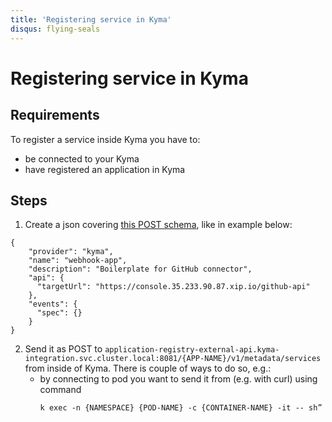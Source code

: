 ```yaml
---
title: 'Registering service in Kyma'
disqus: flying-seals
---
```


Registering service in Kyma
===


## Requirements
To register a service inside Kyma you have to:
- be connected to your Kyma
- have registered an application in Kyma

## Steps
1. Create a json covering [this POST schema](https://github.com/kyma-project/kyma/blob/master/components/application-registry/docs/api/api.yaml), like in example below:
```
{
    "provider": "kyma",
    "name": "webhook-app",
    "description": "Boilerplate for GitHub connector",
    "api": {
      "targetUrl": "https://console.35.233.90.87.xip.io/github-api"
    },
    "events": {
      "spec": {}
    }
}
```
2. Send it as POST to `application-registry-external-api.kyma-integration.svc.cluster.local:8081/{APP-NAME}/v1/metadata/services` from inside of Kyma. There is couple of ways to do so, e.g.:
    * by connecting to pod you want to send it from (e.g. with curl) using command
        ```
        k exec -n {NAMESPACE} {POD-NAME} -c {CONTAINER-NAME} -it -- sh”
        ```
